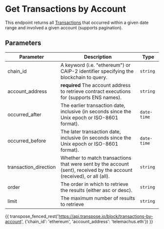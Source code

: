 # Get Transactions by Account
This endpoint returns all [Transactions](../models/transaction_model.md) that occurred within a given date range and involved a given account (supports pagination).



## Parameters
| Parameter | Description | Type |
| --------- | ----------- | ---- |
| chain_id | A keyword (i.e. "ethereum") or CAIP-2 identifier specifying the blockchain to query. | `string` |
| account_address | **required** The account address to retrieve contract executions for (supports ENS names). | `string` | 
| occurred_after | The earlier transaction date, inclusive (in seconds since the Unix epoch or ISO-8601 format). | `date-time` | 
| occurred_before | The later transaction date, inclusive (in seconds since the Unix epoch or ISO-8601 format). | `date-time` | 
| transaction_direction | Whether to match transactions that were sent by the account (sent), received by the account (received), or all (all). | `string` |
| order | The order in which to retrieve the results (either asc or desc). | `string` |
| limit | The maximum number of results to retrieve | `string` |


{{ transpose_fenced_rest('https://api.transpose.io/block/transactions-by-account', {'chain_id': 'ethereum', 'account_address': 'telemachus.eth'}) }}

